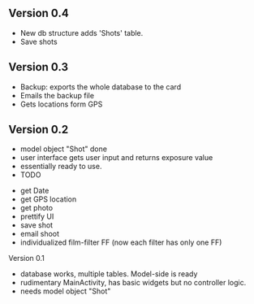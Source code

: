 ## Version 0.4
* New db structure adds 'Shots' table.
* Save shots


## Version 0.3
* Backup: exports the whole database to the card
* Emails the backup file
* Gets locations form GPS

## Version 0.2
* model object "Shot" done
* user interface gets user input and returns exposure value
* essentially ready to use.
* TODO
+ get Date
+ get GPS location
+ get photo
+ prettify UI
+ save shot
+ email shoot
+ individualized film-filter FF (now each filter has only one FF)

Version 0.1
* database works, multiple tables. Model-side is ready
* rudimentary MainActivity, has basic widgets but no controller logic.
* needs model object "Shot"


